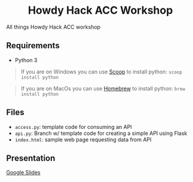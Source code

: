 <p>
  <h1 align="center">Howdy Hack ACC Workshop</h1>
</p>
All things Howdy Hack ACC workshop

## Requirements

- Python 3

> If you are on Windows you can use [Scoop](https://scoop.sh/) to install python: `scoop install python`

> If you are on MacOs you can use [Homebrew](https://brew.sh/) to install python: `brew install python`

## Files

- `access.py`: template code for consuming an API
- `api.py`: Branch w/ template code for creating a simple API using Flask
- `index.html`: sample web page requesting data from API

## Presentation

[Google Slides](https://docs.google.com/presentation/d/1qHQGn44jnhpofwGykfEihYUMCcLGHBXXVgA6Mm5K5_w/edit?usp=sharing)
